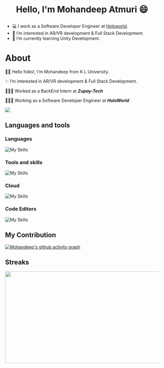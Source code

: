 # <p align=center>Hello, I'm Mohandeep Atmuri :smile:<p>

- 💻 I work as a Software Developer Engineer at [Holoworld](https://holoworld.one/).
- 👀 I’m interested in AR/VR development & Full Stack Development.
- 🌱 I’m currently learning Unity Development.



<!---
mohandeep2002/mohandeep2002 is a ✨ special ✨ repository because its `README.md` (this file) appears on your GitHub profile.
You can click the Preview link to take a look at your changes.
--->

# About
👋🏻 Hello folks!, I'm Mohandeep from K L University. 

✨ I’m interested in AR/VR development & Full Stack Development.

🧑🏻‍💻 Worked as a BackEnd Intern at **_Zupay-Tech_**

👨🏻‍💻 Working as a Software Developer Engineer at **_HoloWorld_**


![](https://komarev.com/ghpvc/?username=mohandeep2002&style=plastic)

## Languages and tools
### Languages
![My Skills](https://skillicons.dev/icons?i=cs,py,java,cpp,c)
### Tools and skills
![My Skills](https://skillicons.dev/icons?i=git,github,bootstrap,unity,fastapi,docker,gitlab,mongodb,mysql)
### Cloud 
  ![My Skills](https://skillicons.dev/icons?i=gcp,aws)
### Code Editors
 ![My Skills](https://skillicons.dev/icons?i=visualstudio,vscode,eclipse)




## My Contribution

[![Mohandeep's github activity graph](https://github-readme-activity-graph.cyclic.app/graph?username=mohandeep2002&theme=tokyo-night)](https://github.com/ashutosh00710/github-readme-activity-graph)

## Streaks
<div align="center">
   <img src="https://github-readme-streak-stats.herokuapp.com/?user=mohandeep2002&theme=tokyonight" width="600" height="300"/>
</div>
